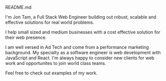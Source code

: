 README.md

I'm Jon Tam, a Full Stack Web Engineer building out robust, scalable and effective solutions for real world problems.

I help small sized and medium businesses with a cost effective solution for their web presence.

I am well versed in Ad Tech and come from a performance marketing background. My specialty as a software engineer is web development with JavaScript and React. I'm always happy to consider new clients for web work and opportunites to join world class teams.

Feel free to check out examples of my work.
